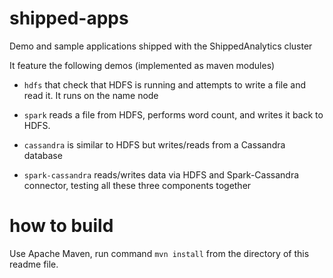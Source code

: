 # shipped-apps
Demo and sample applications shipped with the ShippedAnalytics cluster

It feature the following demos (implemented as maven modules)

* `hdfs` that check that HDFS is running and attempts to write a file and read it. It runs on the name node

* `spark` reads a file from HDFS, performs word count, and writes it back to HDFS. 

* `cassandra` is similar to HDFS but writes/reads from a Cassandra database

* `spark-cassandra` reads/writes data via HDFS and Spark-Cassandra connector, testing all these three components together

# how to build

Use Apache Maven, run command `mvn install` from the directory of this readme file.



 
